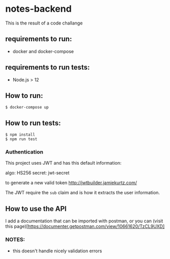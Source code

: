 # notes-backend
This is the result of a code challange

## requirements to run:
* docker and docker-compose

## requirements to run tests:
* Node.js > 12

## How to run:
```
$ docker-compose up
```

## How to run tests:
```
$ npm install
$ npm run test
```

### Authentication
This project uses JWT and has this default information:

algo: HS256
secret: jwt-secret

to generate a new valid token http://jwtbuilder.jamiekurtz.com/

The JWT require the `sub` claim and is how it extracts the user information.


## How to use the API
I add a documentation that can be imported with postman, or you can (visit this page)[https://documenter.getpostman.com/view/10661620/TzCL9UXD]

### NOTES:
* this doesn't handle nicely validation errors
